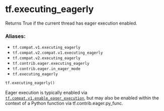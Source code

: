 <div itemscope itemtype="http://developers.google.com/ReferenceObject">
<meta itemprop="name" content="tf.executing_eagerly" />
<meta itemprop="path" content="Stable" />
</div>

# tf.executing_eagerly

Returns True if the current thread has eager execution enabled.

### Aliases:

* `tf.compat.v1.executing_eagerly`
* `tf.compat.v2.compat.v1.executing_eagerly`
* `tf.compat.v2.executing_eagerly`
* `tf.contrib.eager.executing_eagerly`
* `tf.contrib.eager.in_eager_mode`
* `tf.executing_eagerly`

``` python
tf.executing_eagerly()
```

<!-- Placeholder for "Used in" -->

Eager execution is typically enabled via
<a href="../tf/enable_eager_execution.md"><code>tf.compat.v1.enable_eager_execution</code></a>, but may also be enabled within the
context of a Python function via tf.contrib.eager.py_func.